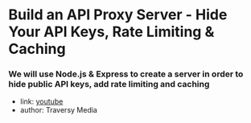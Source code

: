 # Build an API Proxy Server - Hide Your API Keys, Rate Limiting & Caching

### We will use Node.js & Express to create a server in order to hide public API keys, add rate limiting and caching

- link: <a href='https://www.youtube.com/watch?v=ZGymN8aFsv4&t=2s&ab_channel=TraversyMedia'>youtube</a>
- author: Traversy Media